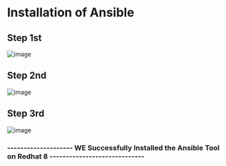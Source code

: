 # Installation of Ansible 

## Step 1st 

![image](https://user-images.githubusercontent.com/49730521/89103601-8b5f0380-d430-11ea-9e66-eebbd191705b.png)

## Step 2nd
![image](https://user-images.githubusercontent.com/49730521/89103566-64083680-d430-11ea-8973-acef6dd13aba.png)

## Step 3rd 
![image](https://user-images.githubusercontent.com/49730521/89103715-877fb100-d431-11ea-9b23-b0b0940afe3d.png)

 ### -------------------- WE Successfully Installed the Ansible Tool on Redhat 8 -----------------------------
